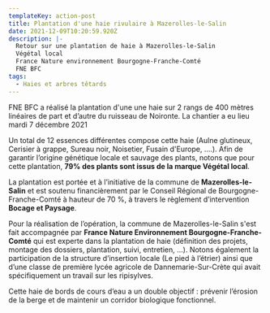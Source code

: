 ```yaml
---
templateKey: action-post
title: Plantation d'une haie rivulaire à Mazerolles-le-Salin
date: 2021-12-09T10:20:59.920Z
description: |-
  Retour sur une plantation de haie à Mazerolles-le-Salin
  Végétal local
  France Nature environnement Bourgogne-Franche-Comté
  FNE BFC
tags:
  - Haies et arbres têtards
---
```

FNE BFC a réalisé la plantation d'une une haie sur 2 rangs de 400 mètres linéaires de part et d’autre du ruisseau de Noironte. La chantier a eu lieu mardi 7 décembre 2021

Un total de 12 essences différentes compose cette haie (Aulne glutineux, Cerisier à grappe, Sureau noir, Noisetier, Fusain d'Europe, ....). Afin de garantir l’origine génétique locale et sauvage des plants, notons que pour cette plantation, **79% des plants sont issus de la marque Végétal local**.

La plantation est portée et à l’initiative de la commune de **Mazerolles-le-Salin** et est soutenu financièrement par le Conseil Régional de Bourgogne-Franche-Comté à hauteur de 70 %, à travers le règlement d’intervention **Bocage et Paysage**.

Pour la réalisation de l’opération, la commune de Mazerolles-le-Salin s'est fait accompagnée par **France Nature Environnement Bourgogne-Franche-Comté** qui est experte dans la plantation de haie (définition des projets, montage des dossiers, plantation, suivi, entretien, …). Notons également la participation de la structure d’insertion locale (Le pied à l’étrier) ainsi que d’une classe de première lycée agricole de Dannemarie-Sur-Crète qui avait spécifiquement un travail sur les ripisylves.

Cette haie de bords de cours d’eau a un double objectif : prévenir l’érosion de la berge et de maintenir un corridor biologique fonctionnel.